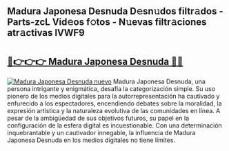 ## Madura Japonesa Desnuda D𝚎sn𝚞dos filtr𝚊dos - Parts-zcL Vid𝚎os f𝚘tos - N𝚞evas filtr𝚊ciones atr𝚊ctivas lVWF9

# <h2><a href="http://mb1yxf.tromn.icu/?c=Madura+Japonesa+Desnuda">🔗👉👉👉 Madura Japonesa Desnuda 🔗🔗</a></h2>

[![Madura Japonesa Desnuda nuevo](https://i.imgur.com/pEAQMta.gif)](http://mb1yxf.tromn.icu/?c=Madura+Japonesa+Desnuda)
Madura Japonesa Desnuda, una persona intrigante y enigmática, desafía la categorización simple. Su uso pionero de los medios digitales para la autorrepresentación ha cautivado y enfurecido a los espectadores, encendiendo debates sobre la moralidad, la expresión artística y la naturaleza evolutiva de las comunidades en línea. A pesar de la ambigüedad de sus objetivos futuros, su papel en la configuración de la esfera digital es incuestionable. Con una determinación inquebrantable y un cautivador innegable, la influencia de Madura Japonesa Desnuda en los medios digitales no tiene límites.
